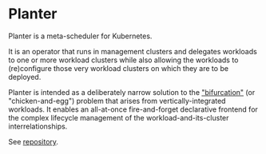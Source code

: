 Planter
=======

Planter is a meta-scheduler for Kubernetes.

It is an operator that runs in management clusters and delegates workloads to one or more
workload clusters while also allowing the workloads to (re)configure those very workload
clusters on which they are to be deployed.

Planter is intended as a deliberately narrow solution to the ["bifurcation"](https://www.youtube.com/watch?v=6FULuWvXR84)
(or "chicken-and-egg") problem that arises from vertically-integrated workloads. It enables
an all-at-once fire-and-forget declarative frontend for the complex lifecycle management of
the workload-and-its-cluster interrelationships.

See [repository](https://github.com/tliron/planter).
